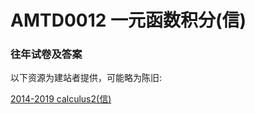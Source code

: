 
# AMTD0012 一元函数积分(信)

### 往年试卷及答案

以下资源为建站者提供，可能略为陈旧:

[2014-2019 calculus2(信)](https://github.com/Emanual20/Emanual20.github.io/tree/main/resources/grade-1/AMTD0012/)
